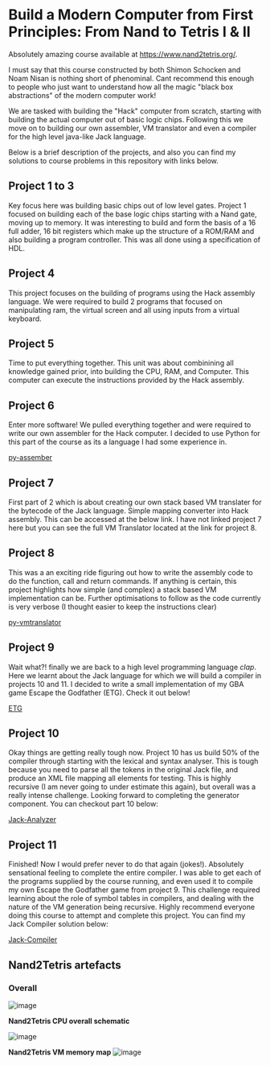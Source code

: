# Build a Modern Computer from First Principles: From Nand to Tetris I & II

Absolutely amazing course available at https://www.nand2tetris.org/. 

I must say that this course constructed by both Shimon Schocken and Noam Nisan is nothing short of phenominal. Cant recommend this enough to people who just want to understand how all the magic "black box abstractions" of the modern computer work!

We are tasked with building the "Hack" computer from scratch, starting with building the actual computer out of basic logic chips. Following this we move on to building our own assembler, VM translator and even a compiler for the high level java-like Jack language. 

Below is a brief description of the projects, and also you can find my solutions to course problems in this repository with links below.

## Project 1 to 3

Key focus here was building basic chips out of low level gates. Project 1 focused on building each of the base logic chips starting with a Nand gate, moving up to memory.
It was interesting to build and form the basis of a 16 full adder, 16 bit registers which make up the structure of a ROM/RAM and also building a program controller. This was all done using a specification of HDL.

## Project 4

This project focuses on the building of programs using the Hack assembly language. We were required to build 2 programs that focused on manipulating ram, the virtual screen and all using inputs from a virtual keyboard.

## Project 5

Time to put everything together. This unit was about combinining all knowledge gained prior, into building the CPU, RAM, and Computer. This computer can execute the instructions provided by the Hack assembly. 

## Project 6

Enter more software! We pulled everything together and were required to write our own assembler for the Hack computer. I decided to use Python for this part of the course as its a language I had some experience in.

[py-assember](https://github.com/scassar/nand2tetris/tree/master/projects/06/py-assembler)

## Project 7

First part of 2 which is about creating our own stack based VM translater for the bytecode of the Jack language. Simple mapping converter into Hack assembly. This can be accessed at the below link. I have not linked project 7 here but you can see the full VM Translator located at the link for project 8.

## Project 8 

This was a an exciting ride figuring out how to write the assembly code to do the function, call and return commands. If anything is certain, this project highlights how simple (and complex) a stack based VM implementation can be. Further optimisations to follow as the code currently is very verbose (I thought easier to keep the instructions clear)

[py-vmtranslator](https://github.com/scassar/nand2tetris/tree/master/projects/08/py-vm)

## Project 9

Wait what?! finally we are back to a high level programming language *clap*. Here we learnt about the Jack language for which we will build a compiler in projects 10 and 11. I decided to write a small implementation of my GBA game Escape the Godfather (ETG). Check it out below!

[ETG](https://github.com/scassar/nand2tetris/tree/master/projects/09)

## Project 10

Okay things are getting really tough now. Project 10 has us build 50% of the compiler through starting with the lexical and syntax analyser. This is tough because you need to parse all the tokens in the original Jack file, and produce an XML file mapping all elements for testing. This is highly recursive (I am never going to under estimate this again), but overall was a really intense challenge. Looking forward to completing the generator component. You can checkout part 10 below:

[Jack-Analyzer](https://github.com/scassar/nand2tetris/tree/master/projects/10)

## Project 11 

Finished! Now I would prefer never to do that again (jokes!). Absolutely sensational feeling to complete the entire compiler. I was able to get each of the programs supplied by the course running, and even used it to compile my own Escape the Godfather game from project 9. This challenge required learning about the role of symbol tables in compilers, and dealing with the nature of the VM generation being recursive. Highly recommend everyone doing this course to attempt and complete this project. You can find my Jack Compiler solution below: 

[Jack-Compiler](https://github.com/scassar/nand2tetris/tree/master/projects/11)

## Nand2Tetris artefacts  

### Overall

![image](https://github.com/scassar/nand2tetris/assets/2356898/ff7392c2-dc8d-4969-92b1-d666ed5a8e55)


**Nand2Tetris CPU overall schematic**

![image](https://github.com/scassar/nand2tetris/assets/2356898/db3ec066-99c1-45b3-85fc-b404866fe7f7)

**Nand2Tetris VM memory map**
![image](https://github.com/scassar/nand2tetris/assets/2356898/1f04a508-8a7d-4da6-b78d-89dc9e9f4734)
